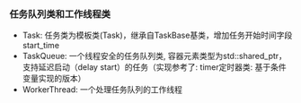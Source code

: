 ### 任务队列类和工作线程类

- Task: 任务类为模板类(Task<Fn>)，继承自TaskBase基类，增加任务开始时间字段start_time
- TaskQueue: 一个线程安全的任务队列类, 容器元素类型为std::shared_ptr<TaskBase>，支持延迟启动（delay start）的任务（实现参考了: timer定时器类: 基于条件变量实现的版本）
- WorkerThread: 一个处理任务队列的工作线程

